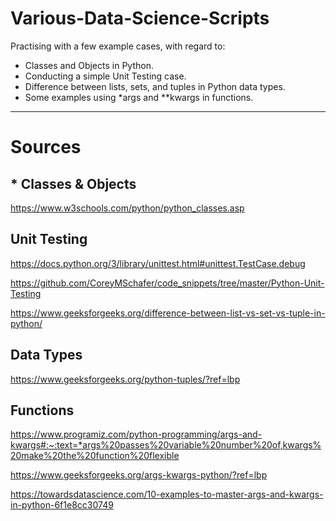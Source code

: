 # Various-Data-Science-Scripts

Practising with a few example cases, with regard to:
- Classes and Objects in Python.
- Conducting a simple Unit Testing case.
- Difference between lists, sets, and tuples in Python data types.
- Some examples using *args and **kwargs in functions.

----------

# Sources
## * Classes & Objects
https://www.w3schools.com/python/python_classes.asp
## Unit Testing
https://docs.python.org/3/library/unittest.html#unittest.TestCase.debug

https://github.com/CoreyMSchafer/code_snippets/tree/master/Python-Unit-Testing


https://www.geeksforgeeks.org/difference-between-list-vs-set-vs-tuple-in-python/

## Data Types
https://www.geeksforgeeks.org/python-tuples/?ref=lbp

## Functions
https://www.programiz.com/python-programming/args-and-kwargs#:~:text=*args%20passes%20variable%20number%20of,kwargs%20make%20the%20function%20flexible

https://www.geeksforgeeks.org/args-kwargs-python/?ref=lbp

https://towardsdatascience.com/10-examples-to-master-args-and-kwargs-in-python-6f1e8cc30749